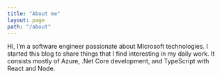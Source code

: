 ```yaml
---
title: "About me"
layout: page
path: "/about"
---
```


Hi, I’m a software engineer passionate about Microsoft technologies. I started this blog to share things that I find interesting in my daily work. It consists mostly of Azure, .Net Core development, and TypeScript with React and Node.
